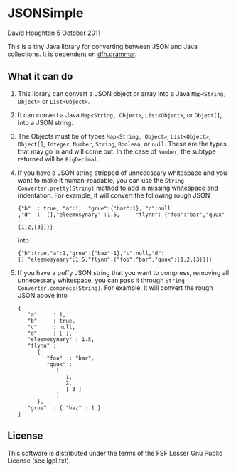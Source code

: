 JSONSimple
==========

David Houghton
5 October 2011

This is a tiny Java library for converting between JSON and Java collections. It is dependent on [dfh.grammar][grammar].

What it can do
--------------

1. This library can convert a JSON object or array into a Java `Map<String, Object>` or `List<Object>`.

2. It can convert a Java `Map<String, Object>`, `List<Object>`, or `Object[]`, into a JSON string.

3. The Objects must be of types `Map<String, Object>`, `List<Object>`, `Object[]`, `Integer`, `Number`, `String`, `Boolean`, or `null`. These are the types that may go in and will come out. In the case of `Number`, the subtype returned will be `BigDecimal`.

4. If you have a JSON string stripped of unnecessary whitespace and you want to make it human-readable, you can use the `String Converter.pretty(String)` method to add in missing whitespace and indentation. For example, it will convert the following rough JSON

       {"b"  : true, "a":1,  "grue":{"baz":1}, "c":null
       ,"d"  :	[],"eleemosynary" :1.5, 	"flynn": {"foo":"bar","quux"
       :
       [1,2,[3]]}}

   into

       {"b":true,"a":1,"grue":{"baz":1},"c":null,"d":[],"eleemosynary":1.5,"flynn":{"foo":"bar","quux":[1,2,[3]]}}

5. If you have a puffy JSON string that you want to compress, removing all unnecessary whitespace, you can pass it through `String Converter.compress(String)`. For example, it will convert the rough JSON above into

       {
          "a"     : 1,
          "b"     : true,
          "c"     : null,
          "d"     : [ ],
          "eleemosynary" : 1.5,
          "flynn" : 
             {
                "foo"  : "bar",
                "quux" : 
                   [
                      1,
                      2,
                      [ 3 ]
                   ]
             },
          "grue"  : { "baz" : 1 }
       }

License
-------

This software is distributed under the terms of the FSF Lesser Gnu Public License (see lgpl.txt).

[grammar]: http://dfhoughton.org/grammar/
